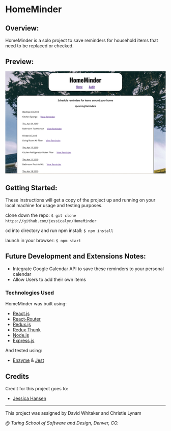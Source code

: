# HomeMinder

## Overview:

HomeMinder is a solo project to save reminders for household items that need to be replaced or checked.

## Preview:

<img src="src/HomeMinder.png" alt="HomeMinder screenshot">

## Getting Started:

These instructions will get a copy of the project up and running on your local machine for usage and testing purposes.

clone down the repo: ```$ git clone https://github.com/jessicalyn/HomeMinder```

cd into directory and run npm install: ```$ npm install```

launch in your browser: ```$ npm start ```

## Future Development and Extensions Notes:

- Integrate Google Calendar API to save these reminders to your personal calendar
- Allow Users to add their own items

### Technologies Used
HomeMinder was built using: 
- [React.js](https://reactjs.org/)
- [React-Router](https://reacttraining.com/react-router/)
- [Redux.js](https://redux.js.org/)
- [Redux Thunk](https://github.com/reduxjs/redux-thunk)
- [Node.js](https://nodejs.org/en/)
- [Express.js](https://expressjs.com/)

And tested using:
- [Enzyme](https://airbnb.io/enzyme/) & [Jest](https://airbnb.io/enzyme/docs/guides/jest.html)

## Credits
Credit for this project goes to: 
- [Jessica Hansen](https://github.com/jessicalyn)

---
This project was assigned by David Whitaker and Christie Lynam 

*@ Turing School of Software and Design, Denver, CO.*
